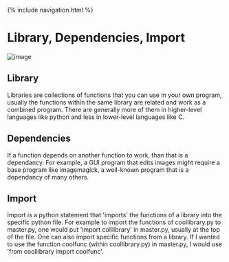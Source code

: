 {% include navigation.html %}

# Library, Dependencies, Import

![image](https://user-images.githubusercontent.com/82109882/151613878-a8e5b4c7-83e4-4674-b851-783290363d87.png)

## Library
Libraries are collections of functions that you can use in your own program, usually the functions within the same library are related and work as a combined program.  There are generally more of them in higher-level languages like python and less in lower-level languages like C.

## Dependencies
If a function depends on another function to work, than that is a dependancy.  For example, a GUI program that edits images might require a base program like imagemagick, a well-known program that is a dependancy of many others.

## Import
Import is a python statement that 'imports' the functions of a library into the specific python file.  For example to import the functions of coollibrary.py to master.py, one would put 'import colllibrary' in master.py, usually at the top of the file.  One can also import specific functions from a library.  If I wanted to use the function coolfunc (within coollibrary.py) in master.py, I would use 'from coollibrary import coolfunc'.
